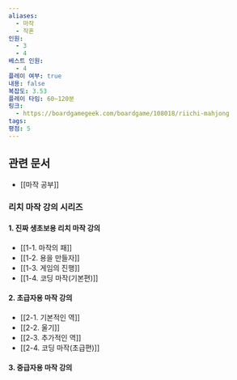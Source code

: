 ```yaml
---
aliases:
  - 마작
  - 작혼
인원:
  - 3
  - 4
베스트 인원:
  - 4
플레이 여부: true
내용: false
복잡도: 3.53
플레이 타임: 60~120분
링크:
  - https://boardgamegeek.com/boardgame/108018/riichi-mahjong
tags:
평점: 5
---
```

## 관련 문서
 - [[마작 공부]]
### 리치 마작 강의 시리즈
#### 1. 진짜 생초보용 리치 마작 강의
 - [[1-1. 마작의 패]]
 - [[1-2. 용을 만들자]]
 - [[1-3. 게임의 진행]]
 - [[1-4. 코딩 마작(기본편)]]
#### 2. 초급자용 마작 강의
 - [[2-1. 기본적인 역]]
 - [[2-2. 울기]]
 - [[2-3. 추가적인 역]]
 - [[2-4. 코딩 마작(초급편)]]
#### 3. 중급자용 마작 강의